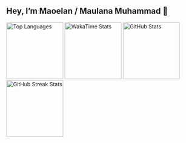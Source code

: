 ## Hey, I’m Maoelan / Maulana Muhammad 👋  
<!--[](https://komarev.com/ghpvc/?username=maoelan&color=gray)  -->

<!-- I’m a machine learning enthusiast.-->

<!-- 🔭 I’m currently working as Technical Support & System Administrator and code reviewer for ML & DS.  
👯 I’m open to collaborate on cool ML projects, especially MLOps.  
🤝 I’m exploring DevOps, MLOps, and cloud platforms.  
🌱 I’m expanding skills in infrastructure automation and cloud services.  
💬 Feel free to ask me anything about IT, intelligent systems, or data solutions.  
⚡ Fun fact: Mediocre (always improving, maybe)! -->

<!--, currently exploring PyTorch and generative AI (LLMs).  

Besides diving into data and machine learning, I’m also into mobile development. Right now, I’m learning native Android & Flutter, and maybe React Native and Swift in the future.  

<!--Feel free to check out my work at [Portfolio](https://maoelana.vercel.app/). -->

<!---->

<div align="left">

  <!-- GitHub Top Languages Card -->
  <img height="150em" src="https://github-readme-stats.vercel.app/api/top-langs/?username=maoelan&theme=dark&hide_border=true&layout=compact&bg_color=000000&text_color=ffffff&title_color=ffffff" alt="Top Languages"/>

  <!-- WakaTime Stats Card -->
  <img height="150em" src="https://github-readme-stats.vercel.app/api/wakatime?username=maoelan&theme=dark&hide_border=true&layout=compact&langs_count=6&bg_color=000000&text_color=ffffff&title_color=ffffff" alt="WakaTime Stats"/>

  <!-- GitHub Stats Card -->
  <img height="150em" src="https://github-readme-stats.vercel.app/api?username=maoelan&show_icons=true&theme=dark&hide_border=true&bg_color=000000&text_color=ffffff&title_color=ffffff" alt="GitHub Stats"/>

  <!-- GitHub Streak Stats Card -->
  <img height="150em" src="https://github-readme-streak-stats.herokuapp.com/?user=maoelan&theme=dark&hide_border=true&background=000000&stroke=ffffff&ring=ffffff&fire=ffffff&currStreakLabel=ffffff&sideNums=ffffff&currStreakNum=ffffff&sideLabels=ffffff&dates=ffffff" alt="GitHub Streak Stats"/>

</div>
